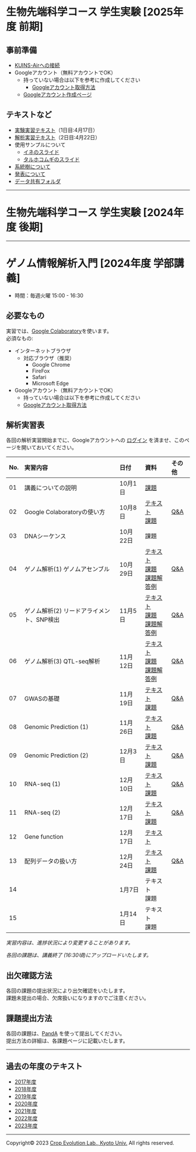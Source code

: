 <a name="section1"></a>
# 生物先端科学コース 学生実験 [2025年度 前期]

## 事前準備
- [KUINS-Airへの接続](https://www.iimc.kyoto-u.ac.jp/ja/services/network/wifi/kuins-air.html)
- Googleアカウント（無料アカウントでOK）
  - 持っていない場合は以下を参考に作成してください
    - [Googleアカウント取得方法](https://github.com/CropEvol/lecture/blob/master/textbook_2019/L02_create_google_acount.md)
  - [Googleアカウント作成ページ](https://accounts.google.com/signup/v2/webcreateaccount?continue=https%3A%2F%2Fwww.google.co.jp%2F&hl=ja&gmb=exp&biz=false&flowName=GlifWebSignIn&flowEntry=SignUp)

## テキストなど
- [実験実習テキスト](https://github.com/CropEvol/lecture/blob/master/FFBCexpr_2025spr/FFBC2025spr_CropEvol_day1.pdf)（1日目:4月17日）
- [解析実習テキスト](https://github.com/CropEvol/lecture/blob/master/FFBCexpr_2025spr/FFBC2025spr_CropEvol_day2.md)（2日目:4月22日）
- 使用サンプルについて
    - [イネのスライド](https://github.com/CropEvol/lecture/blob/master/FFBCexpr_2025spr/slides/%E3%82%A4%E3%83%8DPia%E9%81%BA%E4%BC%9D%E5%AD%90.pdf)
    - [タルホコムギのスライド](https://github.com/CropEvol/lecture/blob/master/FFBCexpr_2025spr/slides/%E3%82%BF%E3%83%AB%E3%83%9B%E3%82%B3%E3%83%A0%E3%82%AE%E3%81%AE%E7%B3%BB%E7%B5%B1%E8%A7%A3%E6%9E%90.pdf)
- [系統樹について](https://github.com/CropEvol/lecture/blob/master/FFBCexpr_2025spr/phylogeny.pdf)
- [発表について](https://github.com/CropEvol/lecture/blob/master/FFBCexpr_2025spr/presentation.pdf)
- [データ共有フォルダ](https://drive.google.com/drive/folders/1eqNgUu_JTyvVZYPuPNX8amMCn5AVo5KX?usp=sharing)

---

<a name="section1-2"></a>
# 生物先端科学コース 学生実験 [2024年度 後期]

<!-- - 講義スライド
  - [スライド (研究発表に向けての準備・細胞死実験結果の例・ウエスタンブロット解析のデータ例)](https://github.com/CropEvol/lecture/blob/master/slides/2024_upload_slides.pdf) -->

<!-- ## Agroinfiltrationの結果 -->

<!-- - A班 -->
  <!-- - [Pikp](https://github.com/CropEvol/lecture/blob/master/images/agroinfiltration/PA100276.JPG), [Pikm](https://github.com/CropEvol/lecture/blob/master/images/agroinfiltration/PA100277.JPG) -->
<!-- - B班 -->
  <!-- - [Pikp](https://github.com/CropEvol/lecture/blob/master/images/agroinfiltration/PA100280.JPG), [Pikm](https://github.com/CropEvol/lecture/blob/master/images/agroinfiltration/PA100281.JPG) -->
<!-- - C班 -->
  <!-- - [Pikm](https://github.com/CropEvol/lecture/blob/master/images/agroinfiltration/PA100282.JPG), [Pikm_裏](https://github.com/CropEvol/lecture/blob/master/images/agroinfiltration/PA100283.JPG) -->
<!-- - D班 -->
  <!-- - [Pikp](https://github.com/CropEvol/lecture/blob/master/images/agroinfiltration/PA100285.JPG) -->
<!-- - 予備実験(TA) -->
  <!-- - [Pikp](https://github.com/CropEvol/lecture/blob/master/images/agroinfiltration/PA100279.JPG), [Pikm](https://github.com/CropEvol/lecture/blob/master/images/agroinfiltration/PA100278.JPG) -->

<!-- ## タンパク質分子量の計算 -->

<!-- - NLR及びAVRのアミノ酸配列のFastaファイル
  - [Pik_AVR_pep.fasta](https://raw.githubusercontent.com/CropEvol/lecture/master/data/Pik_AVR_pep.fasta)
- kDa計算サイトの一例
  - [Protein Molecular Weight](https://www.bioinformatics.org/sms/prot_mw.html) -->

<!-- ## Western blotの結果

[マーカーの分子量](https://www.bio-rad.com/ja-jp/sku/1610374-precision-plus-protein-dual-color-standards-500-ul?ID=1610374)

- A, B班
  - [FLAG-Marker](https://github.com/CropEvol/lecture/raw/master/images/western/A_and_B_2024/FLAG/A_B-FLAG-Marker.tif), [FLAG](https://github.com/CropEvol/lecture/raw/master/images/western/A_and_B_2024/FLAG/A_B-FLAG.tif)
  - [Myc-Marker](https://github.com/CropEvol/lecture/raw/master/images/western/A_and_B_2024/Myc/A_B-Myc-Marker.tif), [Myc](https://github.com/CropEvol/lecture/raw/master/images/western/A_and_B_2024/Myc/A_B-Myc.tif)
- C, D班
  - [FLAG-Marker](https://github.com/CropEvol/lecture/raw/master/images/western/C_and_D_2024/FLAG/C_D-FLAG-Marker.tif), [FLAG](https://github.com/CropEvol/lecture/raw/master/images/western/C_and_D_2024/FLAG/C_D-FLAG.tif)
  - [Myc-Marker](https://github.com/CropEvol/lecture/raw/master/images/western/C_and_D_2024/Myc/C_D-Myc-Marker.tif), [Myc](https://github.com/CropEvol/lecture/raw/master/images/western/C_and_D_2024/Myc/C_D-Myc.tif) -->

<!-- ## ポンソ染色の結果 -->

<!-- - A, B班 -->
  <!-- - [HA](https://github.com/CropEvol/lecture/blob/master/images/ponso/PA050267.JPG)
  - [Myc](https://github.com/CropEvol/lecture/blob/master/images/ponso/PA050268.JPG) -->
<!-- - C, D班 -->
  <!-- - [HA](https://github.com/CropEvol/lecture/blob/master/images/ponso/PA050271.JPG)
  - [Myc](https://github.com/CropEvol/lecture/blob/master/images/ponso/PA050269.JPG) -->


<!-- ## AlphaFold3・タンパク質構造解析

- AlphaFold3へのリンク
  - [AlphaFold3](https://alphafoldserver.com/about)
- ChimeraXへのリンク
  - [ChimeraX](https://www.cgl.ucsf.edu/chimerax/) -->


---

<a name="section2"></a>
# ゲノム情報解析入門 [2024年度 学部講義]

- 時間：毎週火曜 15:00 - 16:30  

## 必要なもの
実習では、[Google Colaboratory](https://colab.research.google.com/notebooks/welcome.ipynb)を使います。  
必須なもの:
- インターネットブラウザ
  - 対応ブラウザ（推奨）
    - Google Chrome
    - FireFox
    - Safari
    - Microsoft Edge
- Googleアカウント（無料アカウントでOK）
  - 持っていない場合は以下を参考に作成してください
  - [Googleアカウント取得方法](https://github.com/CropEvol/lecture/blob/master/textbook_2019/L02_create_google_acount.md)


## 解析実習表

各回の解析実習開始までに、Googleアカウントへの [ログイン](https://www.google.com/accounts/login) を済ませ、このページを開いておいてください。

| No. | 実習内容 | 日付 | 資料 | その他 |
|:---|:---|:---|:---|:---|
|01| 講義についての説明 | 10月1日 | [課題](https://panda.ecs.kyoto-u.ac.jp/portal/directtool/2975887c-2d81-416a-a62f-d63afced9fed/) |  |
|02| Google Colaboratoryの使い方 | 10月8日 | [テキスト](https://colab.research.google.com/github/CropEvol/lecture/blob/master/textbook_2024/First_GoogleColab.ipynb)<br>[課題](https://colab.research.google.com/github/CropEvol/lecture/blob/master/textbook_2024/First_GoogleColab_HW.ipynb) | [Q&A](https://github.com/CropEvol/lecture/blob/master/textbook_2024/241008_QA.md) |
|03| DNAシーケンス | 10月22日 | 課題 |  |
|04| ゲノム解析(1) ゲノムアセンブル | 10月29日 | [テキスト](https://colab.research.google.com/github/CropEvol/lecture/blob/master/textbook_2024/Genome_assemble.ipynb)<br>[課題](https://panda.ecs.kyoto-u.ac.jp/portal/directtool/2975887c-2d81-416a-a62f-d63afced9fed/)<br>[課題解答例](https://github.com/CropEvol/lecture/blob/master/textbook_2024/241029_課題解答例.md) | [Q&A](https://github.com/CropEvol/lecture/blob/master/textbook_2024/241029_QA.md) |
|05| ゲノム解析(2) リードアライメント、SNP検出 | 11月5日 | [テキスト](https://colab.research.google.com/github/CropEvol/lecture/blob/master/textbook_2024/Read_alignment.ipynb)<br>[課題](https://colab.research.google.com/github/CropEvol/lecture/blob/master/textbook_2024/Read_alignment_HW.ipynb)<br>[課題解答例](https://colab.research.google.com/github/CropEvol/lecture/blob/master/textbook_2024/Read_alignment_HW_ANS.ipynb) | [Q&A](https://github.com/CropEvol/lecture/blob/master/textbook_2024/241105_QA.md) |
|06| ゲノム解析(3) QTL-seq解析 | 11月12日 | [テキスト](https://colab.research.google.com/github/CropEvol/lecture/blob/master/textbook_2024/QTLseq.ipynb)<br>[課題](https://colab.research.google.com/github/CropEvol/lecture/blob/master/textbook_2024/QTLseq_HW.ipynb)<br>[課題解答例](https://colab.research.google.com/github/CropEvol/lecture/blob/master/textbook_2024/QTLseq_HW_ANS.ipynb) | [Q&A](https://github.com/CropEvol/lecture/blob/master/textbook_2024/241112_QA.md) |
|07| GWASの基礎 | 11月19日 | [テキスト](https://colab.research.google.com/github/CropEvol/lecture/blob/master/textbook_2024/GWAS.ipynb)<br>[課題](https://colab.research.google.com/github/CropEvol/lecture/blob/master/textbook_2024/GWAS_hw.ipynb) | [Q&A](https://github.com/CropEvol/lecture/blob/master/textbook_2024/241119_QA.md) |
|08| Genomic Prediction (1)| 11月26日 | [テキスト](https://colab.research.google.com/github/CropEvol/lecture/blob/master/textbook_2024/GenomicPrediction_1.ipynb)<br>[課題](https://colab.research.google.com/github/CropEvol/lecture/blob/master/textbook_2024/GenomicPrediction_1_hw.ipynb) | [Q&A](https://github.com/CropEvol/lecture/blob/master/textbook_2024/241126_QA.md) |
|09| Genomic Prediction (2) | 12月3日 | [テキスト](https://colab.research.google.com/github/CropEvol/lecture/blob/master/textbook_2024/GenomicPrediction_2.ipynb)<br>[課題](https://panda.ecs.kyoto-u.ac.jp/x/h24tsn) | [Q&A](https://github.com/CropEvol/lecture/blob/master/textbook_2024/241203_QA.md) |
|10| RNA-seq (1) | 12月10日 | [テキスト](https://colab.research.google.com/github/CropEvol/lecture/blob/master/textbook_2024/RNAseq_1.ipynb)<br>[課題](https://panda.ecs.kyoto-u.ac.jp/x/h24tsn) | [Q&A](https://github.com/CropEvol/lecture/blob/master/textbook_2024/241210_QA.md) |
|11| RNA-seq (2) | 12月17日 | [テキスト](https://colab.research.google.com/github/CropEvol/lecture/blob/master/textbook_2024/RNAseq_2.ipynb)<br>[課題](https://panda.ecs.kyoto-u.ac.jp/x/h24tsn) | [Q&A](https://github.com/CropEvol/lecture/blob/master/textbook_2024/241217_QA.md) |
|12| Gene function | 12月17日 | [テキスト](https://colab.research.google.com/github/CropEvol/lecture/blob/master/textbook_2024/Gene_function.ipynb) |  |
|13| 配列データの扱い方 | 12月24日 | [テキスト](https://colab.research.google.com/github/CropEvol/lecture/blob/master/textbook_2024/fasta_control.ipynb)<br>[課題](https://panda.ecs.kyoto-u.ac.jp/x/h24tsn) | [Q&A](https://github.com/CropEvol/lecture/blob/master/textbook_2024/241224_QA.md) |
|14|  | 1月7日 | テキスト<br>課題 |  |
|15|  | 1月14日 | テキスト<br>課題 |  |



_実習内容は、進捗状況により変更することがあります。_

_各回の課題は、講義終了 (16:30頃)にアップロードいたします。_

## 出欠確認方法
各回の課題の提出状況により出欠確認をいたします。  
課題未提出の場合、欠席扱いになりますのでご注意ください。  


## 課題提出方法
各回の課題は、[PandA](https://panda.ecs.kyoto-u.ac.jp/portal/login) を使って提出してください。  
提出方法の詳細は、各課題ページに記載いたします。

---

<a name="section4"></a>
## 過去の年度のテキスト
- [2017年度](https://github.com/CropEvol/lecture/tree/2017)
- [2018年度](https://github.com/CropEvol/lecture/tree/2018)
- [2019年度](https://github.com/CropEvol/lecture/tree/2019)
- [2020年度](https://github.com/CropEvol/lecture/tree/2020)
- [2021年度](https://github.com/CropEvol/lecture/tree/2021)
- [2022年度](https://github.com/CropEvol/lecture/tree/2022)
- [2023年度](https://github.com/CropEvol/lecture/tree/2023)

---
Copyright&copy; 2023 [Crop Evolution Lab., Kyoto Univ.](http://www.crop-evolution.kais.kyoto-u.ac.jp/) All rights reserved.
